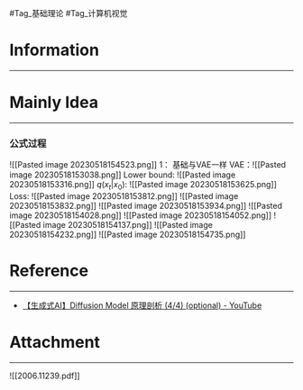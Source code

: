 #Tag_基础理论 #Tag_计算机视觉 
# Information
---


# Mainly Idea
---
### 公式过程
![[Pasted image 20230518154523.png]]
1： 基础与VAE一样
		VAE：![[Pasted image 20230518153038.png]]
		Lower bound: ![[Pasted image 20230518153316.png]]
		$q(x_t|x_0)$: ![[Pasted image 20230518153625.png]]
		Loss: ![[Pasted image 20230518153812.png]]
		![[Pasted image 20230518153832.png]]
		![[Pasted image 20230518153934.png]]
		![[Pasted image 20230518154028.png]]
		![[Pasted image 20230518154052.png]]
		![[Pasted image 20230518154137.png]]
		![[Pasted image 20230518154232.png]]
		![[Pasted image 20230518154735.png]]
		
		

# Reference
---
- [【生成式AI】Diffusion Model 原理剖析 (4/4) (optional) - YouTube](https://www.youtube.com/watch?v=67_M2qP5ssY)
# Attachment
---
![[2006.11239.pdf]]